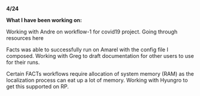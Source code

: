 **4/24**

**What I have been working on:**


Working with Andre on workflow-1 for covid19 project. Going through resources here

Facts was able to successfully run on Amarel with the config file I composed. Working with Greg to draft documentation for other users to use for their runs. 

Certain FACTs workflows require allocation of system memory (RAM) as the localization process can eat up a lot of memory. Working with Hyungro to get this supported on RP.


